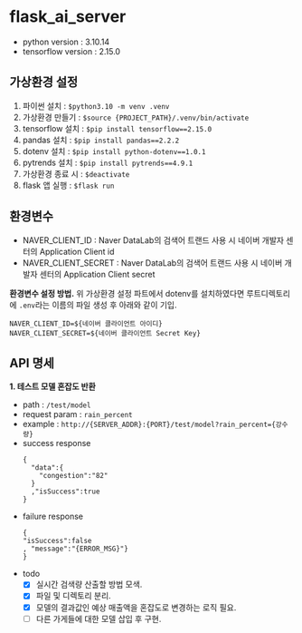 # flask_ai_server

- python version : 3.10.14
- tensorflow version : 2.15.0

## 가상환경 설정
1. 파이썬 설치 : `$python3.10 -m venv .venv`
2. 가상환경 만들기 : `$source {PROJECT_PATH}/.venv/bin/activate`
3. tensorflow 설치 : `$pip install tensorflow==2.15.0`
4. pandas 설치 : `$pip install pandas==2.2.2`
5. dotenv 설치 : `$pip install python-dotenv==1.0.1`
6. pytrends 설치 : `$pip install pytrends==4.9.1`
4. 가상환경 종료 시 : `$deactivate`
5. flask 앱 실행 : `$flask run`

## 환경변수

- NAVER_CLIENT_ID : Naver DataLab의 검색어 트랜드 사용 시 네이버 개발자 센터의 Application Client id
- NAVER_CLIENT_SECRET : Naver DataLab의 검색어 트랜드 사용 시 네이버 개발자 센터의 Application Client secret

**환경변수 설정 방법.**
위 가상환경 설정 파트에서 dotenv를 설치하였다면 루트디렉토리에 `.env`라는 이름의 파일 생성 후 아래와 같이 기입.
```text
NAVER_CLIENT_ID=${네이버 클라이언트 아이디}
NAVER_CLIENT_SECRET=${네이버 클라이언트 Secret Key}

```

## API 명세

**1. 테스트 모델 혼잡도 반환**
- path : `/test/model`
- request param : `rain_percent`
- example : `http://{SERVER_ADDR}:{PORT}/test/model?rain_percent={강수량}`
- success response
  ```response
  {
    "data":{
      "congestion":"82"
    }
    ,"isSuccess":true
  }
  ```
- failure response
    ```
  {
    "isSuccess":false
    , "message":"{ERROR_MSG}"}
  }
  ```
- todo
  - [X] 실시간 검색량 산출할 방법 모색.
  - [X] 파일 및 디렉토리 분리.
  - [X] 모델의 결과값인 예상 매출액을 혼잡도로 변경하는 로직 필요.
  - [ ] 다른 가게들에 대한 모델 삽입 후 구현.
